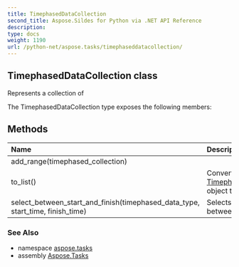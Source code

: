 ```yaml
---
title: TimephasedDataCollection
second_title: Aspose.Sildes for Python via .NET API Reference
description: 
type: docs
weight: 1190
url: /python-net/aspose.tasks/timephaseddatacollection/
---
```


## TimephasedDataCollection class

Represents a collection of

The TimephasedDataCollection type exposes the following members:
## Methods
| Name | Description |
| :- | :- |
|add_range(timephased_collection)|  |
|to_list()|Converts the [TimephasedDataCollection](../../aspose.tasks/timephaseddatacollection/) object to a list of|
|select_between_start_and_finish(timephased_data_type, start_time, finish_time)|Selects all time phases between|

### See Also

* namespace [aspose.tasks](../../aspose.tasks/)
* assembly [Aspose.Tasks](/tasks/python-net/)

